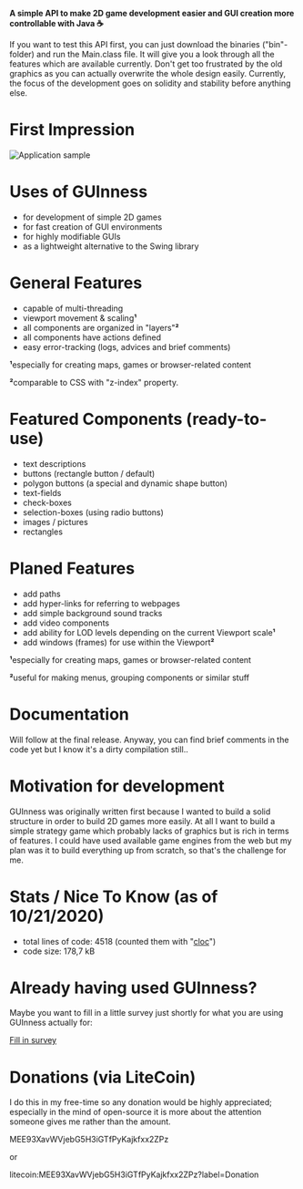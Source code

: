 **A simple API to make 2D game development easier and GUI creation more controllable with Java ☕️**


If you want to test this API first, you can just download the binaries ("bin"-folder) and run the Main.class file.
It will give you a look through all the features which are available currently.
Don't get too frustrated by the old graphics as you can actually overwrite the whole design easily.
Currently, the focus of the development goes on solidity and stability before anything else.


# First Impression
![Application sample](https://i.ibb.co/qdhZN4J/preview.png)


# Uses of GUInness
- for development of simple 2D games
- for fast creation of GUI environments
- for highly modifiable GUIs
- as a lightweight alternative to the Swing library


# General Features
- capable of multi-threading
- viewport movement & scaling**¹**
- all components are organized in "layers"**²**
- all components have actions defined
- easy error-tracking (logs, advices and brief comments)

**¹**especially for creating maps, games or browser-related content

**²**comparable to CSS with "z-index" property.


# Featured Components (ready-to-use)
- text descriptions
- buttons (rectangle button / default)
- polygon buttons (a special and dynamic shape button)
- text-fields
- check-boxes
- selection-boxes (using radio buttons)
- images / pictures
- rectangles


# Planed Features
- add paths
- add hyper-links for referring to webpages
- add simple background sound tracks
- add video components
- add ability for LOD levels depending on the current Viewport scale**¹**
- add windows (frames) for use within the Viewport**²**

**¹**especially for creating maps, games or browser-related content

**²**useful for making menus, grouping components or similar stuff


# Documentation
Will follow at the final release.
Anyway, you can find brief comments in the code yet but I know it's a dirty compilation still..


# Motivation for development
GUInness was originally written first because I wanted to build a solid structure in order
to build 2D games more easily.
At all I want to build a simple strategy game which probably lacks of graphics but is rich in terms of features.
I could have used available game engines from the web but my plan was it to build everything up from scratch,
so that's the challenge for me.


# Stats / Nice To Know (as of 10/21/2020)
- total lines of code: 4518 (counted them with "[cloc](https://github.com/AlDanial/cloc)")
- code size: 178,7 kB


# Already having used GUInness?
Maybe you want to fill in a little survey just shortly for what you are using GUInness actually for:

[Fill in survey](https://xoyondo.com/ap/kH4TWzyf1bJVah4)


# Donations (via LiteCoin)
I do this in my free-time so any donation would be highly appreciated;
especially in the mind of open-source it is more about the attention someone gives me rather than the amount.

MEE93XavWVjebG5H3iGTfPyKajkfxx2ZPz

or

litecoin:MEE93XavWVjebG5H3iGTfPyKajkfxx2ZPz?label=Donation